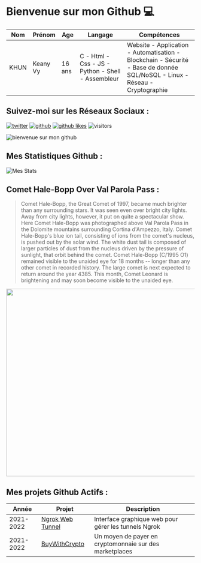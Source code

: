 # Bienvenue sur mon Github 💻
| Nom | Prénom | Age | Langage | Compétences |
|---  |---     |---  |---      |---
| KHUN | Keany Vy | 16 ans | C - Html - Css - JS - Python - Shell - Assembleur | Website - Application - Automatisation - Blockchain - Sécurité - Base de donnée SQL/NoSQL - Linux - Réseau - Cryptographie |

## Suivez-moi sur les Réseaux Sociaux :
[![twitter](https://img.shields.io/twitter/follow/thisiskeanyvy?style=social)](https://twitter.com/thisiskeanyvy)
[![github](https://img.shields.io/github/followers/thisiskeanyvy?style=social)](https://github.com/thisiskeanyvy?tab=followers)
[![github likes](https://img.shields.io/github/stars/thisiskeanyvy?style=social)](https://github.com/thisiskeanyvy)
![visitors](https://visitor-badge.glitch.me/badge?page_id=page.id=thisiskeanyvy.thisiskeanyvy)

![bienvenue sur mon github](https://thisiskeanyvy-hosting.pages.dev/banner.gif)

## Mes Statistiques Github :
![Mes Stats](https://github-readme-stats.vercel.app/api?username=thisiskeanyvy&show_icons=true&theme=radical)

## Comet Hale-Bopp Over Val Parola Pass :

> Comet Hale-Bopp, the Great Comet of 1997, became much brighter than any surrounding stars. It was seen even over bright city lights. Away from city lights, however, it put on quite a spectacular show. Here Comet Hale-Bopp was photographed above Val Parola Pass in the Dolomite mountains surrounding Cortina d'Ampezzo, Italy. Comet Hale-Bopp's blue ion tail, consisting of ions from the comet's nucleus, is pushed out by the solar wind. The white dust tail is composed of larger particles of dust from the nucleus driven by the pressure of sunlight, that orbit behind the comet. Comet Hale-Bopp (C/1995 O1) remained visible to the unaided eye for 18 months -- longer than any other comet in recorded history. The large comet is next expected to return around the year 4385.  This month, Comet Leonard is brightening and may soon become visible to the unaided eye.

<img src='https://apod.nasa.gov/apod/image/2112/halebopp_dimai_960.jpg' width="800" height="500"/>

## Mes projets Github Actifs :
| Année | Projet | Description |
|---   |---     |---          |
| 2021-2022 | [Ngrok Web Tunnel](https://github.com/thisiskeanyvy/ngrok-web-manager) | Interface graphique web pour gérer les tunnels Ngrok |
| 2021-2022 | [BuyWithCrypto](https://github.com/BuyWithCrypto) | Un moyen de payer en cryptomonnaie sur des marketplaces |